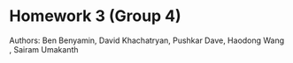# Homework 3 (Group 4)

Authors: Ben Benyamin, David Khachatryan, Pushkar Dave, Haodong Wang , Sairam Umakanth  
